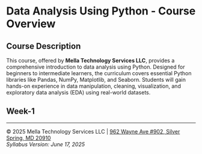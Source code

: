 # Data Analysis Using Python - Course Overview

## Course Description
This course, offered by **Mella Technology Services LLC**, provides a comprehensive introduction to data analysis using Python. Designed for beginners to intermediate learners, the curriculum covers essential Python libraries like Pandas, NumPy, Matplotlib, and Seaborn. Students will gain hands-on experience in data manipulation, cleaning, visualization, and exploratory data analysis (EDA) using real-world datasets.

## Week-1

---
© 2025 Mella Technology Services LLC | [962 Wayne Ave #902, Silver Spring, MD 20910](https://www.google.com/maps)  
*Syllabus Version: June 17, 2025*
